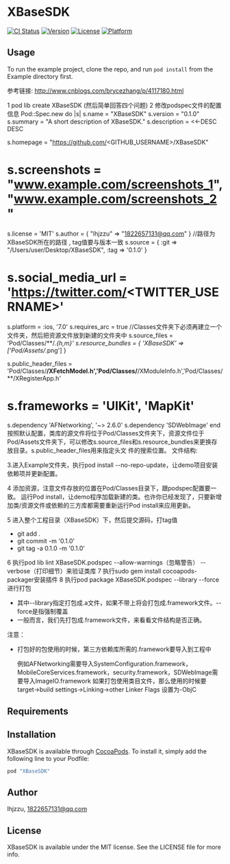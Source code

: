 # XBaseSDK

[![CI Status](http://img.shields.io/travis/lhjzzu/XBaseSDK.svg?style=flat)](https://travis-ci.org/lhjzzu/XBaseSDK)
[![Version](https://img.shields.io/cocoapods/v/XBaseSDK.svg?style=flat)](http://cocoapods.org/pods/XBaseSDK)
[![License](https://img.shields.io/cocoapods/l/XBaseSDK.svg?style=flat)](http://cocoapods.org/pods/XBaseSDK)
[![Platform](https://img.shields.io/cocoapods/p/XBaseSDK.svg?style=flat)](http://cocoapods.org/pods/XBaseSDK)

## Usage

To run the example project, clone the repo, and run `pod install` from the Example directory first.

参考链接: http://www.cnblogs.com/brycezhang/p/4117180.html

1  pod lib create XBaseSDK (然后简单回答四个问题)
2  修改podspec文件的配置信息
Pod::Spec.new do |s|
  s.name             = "XBaseSDK"
  s.version          = "0.1.0"
  s.summary          = "A short description of XBaseSDK."
  s.description      = <<-DESC
                       DESC

  s.homepage         = "https://github.com/<GITHUB_USERNAME>/XBaseSDK"
  # s.screenshots     = "www.example.com/screenshots_1", "www.example.com/screenshots_2"
  s.license          = 'MIT'
  s.author           = { "lhjzzu" => "1822657131@qq.com" }
//路径为XBaseSDK所在的路径 , tag值要与版本一致
  s.source           = { :git => "/Users/user/Desktop/XBaseSDK", :tag => '0.1.0' }
  # s.social_media_url = 'https://twitter.com/<TWITTER_USERNAME>'

  s.platform     = :ios, '7.0'
  s.requires_arc = true
//Classes文件夹下必须再建立一个文件夹，然后把资源文件放到新建的文件夹中
  s.source_files = 'Pod/Classes/**/*.{h,m}'
  s.resource_bundles = {
    'XBaseSDK' => ['Pod/Assets/*.png']
  }

  s.public_header_files = 'Pod/Classes/**/XFetchModel.h','Pod/Classes/**/XModuleInfo.h','Pod/Classes/**/XRegisterApp.h'
  # s.frameworks = 'UIKit', 'MapKit'
  s.dependency 'AFNetworking', '~> 2.6.0'
  s.dependency 'SDWebImage'
end
按照默认配置，类库的源文件将位于Pod/Classes文件夹下，资源文件位于Pod/Assets文件夹下，可以修改s.source_files和s.resource_bundles来更换存放目录。s.public_header_files用来指定头文
件的搜索位置。
文件结构:

3.进入Example文件夹，执行pod install --no-repo-update，让demo项目安装依赖项并更新配置。

4  添加资源，注意文件存放的位置在Pod/Classes目录下，跟podspec配置要一致。
运行Pod install，让demo程序加载新建的类。也许你已经发现了，只要新增加类/资源文件或依赖的三方库都需要重新运行Pod install来应用更新。

5  进入整个工程目录（XBaseSDK）下，然后提交源码，打tag值

- git add .
- git commit -m '0.1.0'
- git tag -a 0.1.0 -m '0.1.0'

6  执行pod lib lint XBaseSDK.podspec  --allow-warnings（忽略警告） --verbose（打印细节）来验证类库
7 执行sudo gem install cocoapods-packager安装插件
8 执行pod package XBaseSDK.podspec  --library  --force 进行打包

- 其中--library指定打包成.a文件，如果不带上将会打包成.framework文件。--force是指强制覆盖
- 一般而言，我们先打包成.framework文件，来看看文件结构是否正确。

注意：

- 打包好的包使用的时候，第三方依赖库所需的.framework要导入到工程中

    例如AFNetworking需要导入SystemConfiguration.framework，MobileCoreServices.framework，security.framework，SDWebImage需要导入ImageIO.framework
 如果打包使用类目文件，那么使用的时候要target->build settings->Linking->other Linker Flags 设置为-ObjC

## Requirements

## Installation

XBaseSDK is available through [CocoaPods](http://cocoapods.org). To install
it, simply add the following line to your Podfile:

```ruby
pod "XBaseSDK"
```

## Author

lhjzzu, 1822657131@qq.com

## License

XBaseSDK is available under the MIT license. See the LICENSE file for more info.
